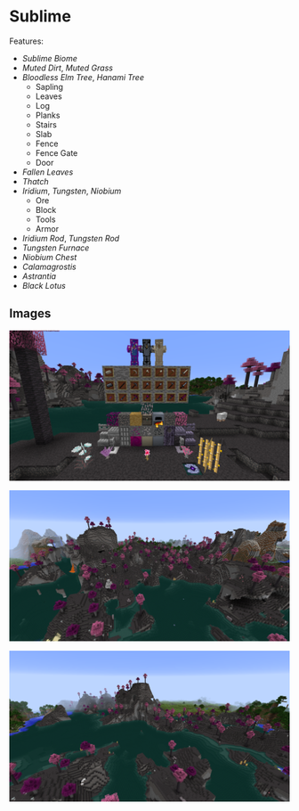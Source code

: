 # Sublime

Features:
* *Sublime Biome*
* *Muted Dirt*, *Muted Grass*
* *Bloodless Elm Tree*, *Hanami Tree*
  * Sapling
  * Leaves
  * Log
  * Planks
  * Stairs
  * Slab
  * Fence
  * Fence Gate
  * Door
* *Fallen Leaves*
* *Thatch*
* *Iridium*, *Tungsten*, *Niobium*
  * Ore
  * Block
  * Tools
  * Armor
* *Iridium Rod*, *Tungsten Rod*
* *Tungsten Furnace*
* *Niobium Chest*
* *Calamagrostis*
* *Astrantia*
* *Black Lotus*

## Images

![Display](screenshots/display.png)

![Biome 1](screenshots/biome1.png)

![Biome 2](screenshots/biome2.png)
